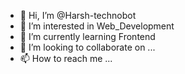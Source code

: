 - 👋 Hi, I’m @Harsh-technobot
- 👀 I’m interested in Web_Development
- 🌱 I’m currently learning Frontend
- 💞️ I’m looking to collaborate on ...
- 📫 How to reach me ...

<!---
Harsh-technobot/Harsh-technobot is a ✨ special ✨ repository because its `README.md` (this file) appears on your GitHub profile.
You can click the Preview link to take a look at your changes.
--->
